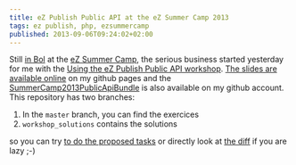```yaml
---
title: eZ Publish Public API at the eZ Summer Camp 2013
tags: ez publish, php, ezsummercamp
published: 2013-09-06T09:24:02+02:00
---
```

Still <a href="/post/bol-croatia">in Bol</a> at the <a href="http://ezsummercamp.com">eZ Summer Camp</a>, the serious business started
yesterday for me with the <a href="http://ezsummercamp.com/program/using_the_public_api">Using the eZ Publish
Public API workshop</a>. <a href="http://dpobel.github.io/slides-ez/public-api.html">The slides are available online</a> on my github pages and
the <a href="https://github.com/dpobel/SummerCamp2013PublicApiBundle">SummerCamp2013PublicApiBundle</a> is also available on my github account. This
repository has two branches:

1. In the `master` branch, you can find the exercices
2. `workshop_solutions` contains the solutions

so you can try [to do the proposed tasks](http://dpobel.github.io/slides-ez/public-api.html#/17) or directly look at [the
diff](https://github.com/dpobel/SummerCamp2013PublicApiBundle/compare/master...workshop_solutions) if you are lazy ;-)
